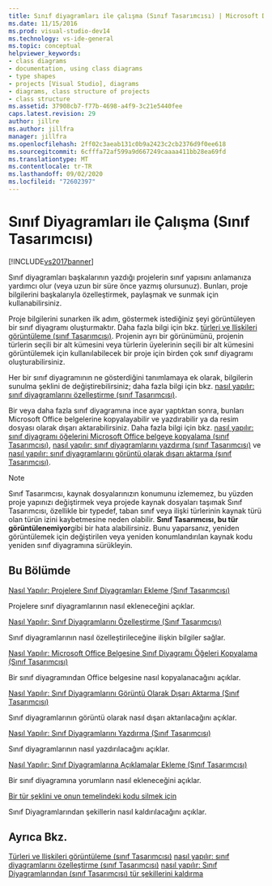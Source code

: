 ```yaml
---
title: Sınıf diyagramları ile çalışma (Sınıf Tasarımcısı) | Microsoft Docs
ms.date: 11/15/2016
ms.prod: visual-studio-dev14
ms.technology: vs-ide-general
ms.topic: conceptual
helpviewer_keywords:
- class diagrams
- documentation, using class diagrams
- type shapes
- projects [Visual Studio], diagrams
- diagrams, class structure of projects
- class structure
ms.assetid: 37908cb7-f77b-4698-a4f9-3c21e5440fee
caps.latest.revision: 29
author: jillre
ms.author: jillfra
manager: jillfra
ms.openlocfilehash: 2ff02c3aeab131c0b9a2423c2cb2376d9f0ee618
ms.sourcegitcommit: 6cfffa72af599a9d667249caaaa411bb28ea69fd
ms.translationtype: MT
ms.contentlocale: tr-TR
ms.lasthandoff: 09/02/2020
ms.locfileid: "72602397"
---
```

# <a name="working-with-class-diagrams-class-designer"></a>Sınıf Diyagramları ile Çalışma (Sınıf Tasarımcısı)
[!INCLUDE[vs2017banner](../includes/vs2017banner.md)]

Sınıf diyagramları başkalarının yazdığı projelerin sınıf yapısını anlamanıza yardımcı olur (veya uzun bir süre önce yazmış olursunuz). Bunları, proje bilgilerini başkalarıyla özelleştirmek, paylaşmak ve sunmak için kullanabilirsiniz.

 Proje bilgilerini sunarken ilk adım, göstermek istediğiniz şeyi görüntüleyen bir sınıf diyagramı oluşturmaktır. Daha fazla bilgi için bkz. [türleri ve Ilişkileri görüntüleme (sınıf Tasarımcısı)](../ide/viewing-types-and-relationships-class-designer.md). Projenin ayrı bir görünümünü, projenin türlerin seçili bir alt kümesini veya türlerin üyelerinin seçili bir alt kümesini görüntülemek için kullanılabilecek bir proje için birden çok sınıf diyagramı oluşturabilirsiniz.

 Her bir sınıf diyagramının ne gösterdiğini tanımlamaya ek olarak, bilgilerin sunulma şeklini de değiştirebilirsiniz; daha fazla bilgi için bkz. [nasıl yapılır: sınıf diyagramlarını özelleştirme (sınıf Tasarımcısı)](../ide/how-to-customize-class-diagrams-class-designer.md).

 Bir veya daha fazla sınıf diyagramına ince ayar yaptıktan sonra, bunları Microsoft Office belgelerine kopyalayabilir ve yazdırabilir ya da resim dosyası olarak dışarı aktarabilirsiniz. Daha fazla bilgi için bkz. [nasıl yapılır: sınıf diyagramı öğelerini Microsoft Office belgeye kopyalama (sınıf Tasarımcısı)](../ide/how-to-copy-class-diagram-elements-to-a-microsoft-office-document-class-designer.md), [nasıl yapılır: sınıf diyagramlarını yazdırma (sınıf Tasarımcısı)](../ide/how-to-print-class-diagrams-class-designer.md) ve [nasıl yapılır: sınıf diyagramlarını görüntü olarak dışarı aktarma (sınıf Tasarımcısı)](../ide/how-to-export-class-diagrams-as-images-class-designer.md).

> [!NOTE]
> Sınıf Tasarımcısı, kaynak dosyalarınızın konumunu izlememez, bu yüzden proje yapınızı değiştirmek veya projede kaynak dosyaları taşımak Sınıf Tasarımcısı, özellikle bir typedef, taban sınıf veya ilişki türlerinin kaynak türü olan türün izini kaybetmesine neden olabilir. **Sınıf Tasarımcısı, bu tür görüntülenemiyor**gibi bir hata alabilirsiniz. Bunu yaparsanız, yeniden görüntülemek için değiştirilen veya yeniden konumlandırılan kaynak kodu yeniden sınıf diyagramına sürükleyin.

## <a name="in-this-section"></a>Bu Bölümde
 [Nasıl Yapılır: Projelere Sınıf Diyagramları Ekleme (Sınıf Tasarımcısı)](../ide/how-to-add-class-diagrams-to-projects-class-designer.md)

 Projelere sınıf diyagramlarının nasıl ekleneceğini açıklar.

 [Nasıl Yapılır: Sınıf Diyagramlarını Özelleştirme (Sınıf Tasarımcısı)](../ide/how-to-customize-class-diagrams-class-designer.md)

 Sınıf diyagramlarının nasıl özelleştirileceğine ilişkin bilgiler sağlar.

 [Nasıl Yapılır: Microsoft Office Belgesine Sınıf Diyagramı Öğeleri Kopyalama (Sınıf Tasarımcısı)](../ide/how-to-copy-class-diagram-elements-to-a-microsoft-office-document-class-designer.md)

 Bir sınıf diyagramından Office belgesine nasıl kopyalanacağını açıklar.

 [Nasıl Yapılır: Sınıf Diyagramlarını Görüntü Olarak Dışarı Aktarma (Sınıf Tasarımcısı)](../ide/how-to-export-class-diagrams-as-images-class-designer.md)

 Sınıf diyagramlarının görüntü olarak nasıl dışarı aktarılacağını açıklar.

 [Nasıl Yapılır: Sınıf Diyagramlarını Yazdırma (Sınıf Tasarımcısı)](../ide/how-to-print-class-diagrams-class-designer.md)

 Sınıf diyagramlarının nasıl yazdırılacağını açıklar.

 [Nasıl Yapılır: Sınıf Diyagramlarına Açıklamalar Ekleme (Sınıf Tasarımcısı)](../ide/how-to-add-comments-to-class-diagrams-class-designer.md)

 Bir sınıf diyagramına yorumların nasıl ekleneceğini açıklar.

 [Bir tür şeklini ve onun temelindeki kodu silmek için](../ide/how-to-customize-class-diagrams-class-designer.md#DeleteTypeShapeAndCode)

 Sınıf Diyagramlarından şekillerin nasıl kaldırılacağını açıklar.

## <a name="see-also"></a>Ayrıca Bkz.
 [Türleri ve Ilişkileri görüntüleme (sınıf Tasarımcısı)](../ide/viewing-types-and-relationships-class-designer.md) [nasıl yapılır: sınıf diyagramlarını özelleştirme (sınıf Tasarımcısı)](../ide/how-to-customize-class-diagrams-class-designer.md) [nasıl yapılır: Sınıf Diyagramlarından (sınıf Tasarımcısı) tür şekillerini kaldırma](https://msdn.microsoft.com/ae41897d-d066-4b8c-bb9b-05436e12ff39)
